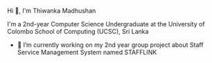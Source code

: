 Hi 👋, I'm Thiwanka Madhushan

I'm a 2nd-year Computer Science Undergraduate at the University of Colombo School of Computing (UCSC), Sri Lanka

- 🔭 I’m currently working on my 2nd year group project about Staff Service Management System named STAFFLINK
